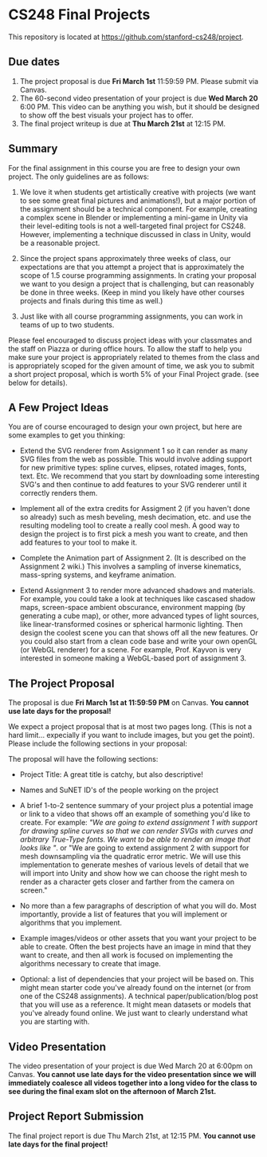 # CS248 Final Projects

This repository is located at https://github.com/stanford-cs248/project. 

## Due dates

1. The project proposal is due __Fri March 1st__ 11:59:59 PM.  Please submit via Canvas. 
2. The 60-second video presentation of your project is due __Wed March 20__ 6:00 PM. This video can be anything you wish, but it should be designed to show off the best visuals your project has to offer.
3. The final project writeup is due at __Thu March 21st__ at 12:15 PM.

## Summary

For the final assignment in this course you are free to design your own project. The only guidelines are as follows:

1. We love it when students get artistically creative with projects (we want to see some great final pictures and animations!), but a major portion of the assignment should be a technical component.  For example, creating a complex scene in Blender or implementing a mini-game in Unity via their level-editing tools is not a well-targeted final project for CS248.  However, implementing a technique discussed in class in Unity, would be a reasonable project.

2. Since the project spans approximately three weeks of class, our expectations are that you attempt a project that is approximately the scope of 1.5 course programming assignments.  In crating your proposal we want to you design a project that is challenging, but can reasonably be done in three weeks.  (Keep in mind you likely have other courses projects and finals during this time as well.)

3. Just like with all course programming assignments, you can work in teams of up to two students.

Please feel encouraged to discuss project ideas with your classmates and the staff on Piazza or during office hours. To allow the staff to help you make sure your project is appropriately related to themes from the class and is appropriately scoped for the given amount of time, we ask you to submit a short project proposal, which is worth 5% of your Final Project grade. (see below for details).

## A Few Project Ideas ##

You are of course encouraged to design your own project, but here are some examples to get you thinking: 

* Extend the SVG renderer from Assignment 1 so it can render as many SVG files from the web as possible.  This would involve adding support for new primitive types: spline curves, elipses, rotated images, fonts, text. Etc.  We recommend that you start by downloading some interesting SVG's and then continue to add features to your SVG renderer until it correctly renders them.

* Implement all of the extra credits for Assigment 2 (if you haven't done so already) such as mesh beveling, mesh decimation, etc. and use the resulting modeling tool to create a really cool mesh.  A good way to design the project is to first pick a mesh you want to create, and then add features to your tool to make it.

* Complete the Animation part of Assignment 2. (It is described on the Assignment 2 wiki.)  This involves a sampling of inverse kinematics, mass-spring systems, and keyframe animation.  

* Extend Assignment 3 to render more advanced shadows and materials.  For example, you could take a look at techniques like cascased shadow maps, screen-space ambient obscurance, environment mapping (by generating a cube map), or other, more advanced types of light sources, like linear-transformed cosines or spherical harmonic lighting.  Then design the coolest scene you can that shows off all the new features.  Or you could also start from a clean code base and write your own openGL (or WebGL renderer) for a scene.  For example, Prof. Kayvon is very interested in someone making a WebGL-based port of assignment 3.

## The Project Proposal ##

The proposal is due __Fri March 1st at 11:59:59 PM__ on Canvas. **You cannot use late days for the proposal!**

We expect a project proposal that is at most two pages long. (This is not a hard limit... expecially if you want to include images, but you get the point).  Please include the following sections in your proposal:

The proposal will have the following sections:

* Project Title:  A great title is catchy, but also descriptive!

* Names and SuNET ID's of the people working on the project

* A brief 1-to-2 sentence summary of your project plus a potential image or link to a video that shows off an example of something you'd like to create. For example: _"We are going to extend assignment 1 with support for drawing spline curves so that we can render SVGs with curves and arbitrary True-Type fonts. We want to be able to render an image that looks like <show image here>"_.  or "We are going to extend assignment 2 with support for mesh downsampling via the quadratic error metric.  We will use this implementation to generate meshes of various levels of detail that we will import into Unity and show how we can choose the right mesh to render as a character gets closer and farther from the camera on screen." 

* No more than a few paragraphs of description of what you will do.  Most importantly, provide a list of features that you will implement or algorithms that you implement.

* Example images/videos or other assets that you want your project to be able to create.  Often the best projects have an image in mind that they want to create, and then all work is focused on implementing the algorithms necessary to create that image.

* Optional: a list of dependencies that your project will be based on.  This might mean starter code you've already found on the internet (or from one of the CS248 assignments).  A technical paper/publication/blog post that you will use as a reference.  It might mean datasets or models that you've already found online.  We just want to clearly understand what you are starting with.  

## Video Presentation ##

The video presentation of your project is due Wed March 20 at 6:00pm on Canvas.  **You cannot use late days for the video presentation since we will immediately coalesce all videos together into a long video for the class to see during the final exam slot on the afternoon of March 21st.** 

## Project Report Submission 

The final project report is due Thu March 21st, at 12:15 PM.  **You cannot use late days for the final project!** 
